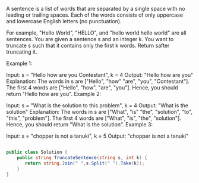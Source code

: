 A sentence is a list of words that are separated by a single space with no leading or trailing spaces. Each of the words consists of only uppercase and lowercase English letters (no punctuation).

For example, "Hello World", "HELLO", and "hello world hello world" are all sentences.
You are given a sentence s​​​​​​ and an integer k​​​​​​. You want to truncate s​​​​​​ such that it contains only the first k​​​​​​ words. Return s​​​​​​ after truncating it.

 

Example 1:

Input: s = "Hello how are you Contestant", k = 4
Output: "Hello how are you"
Explanation:
The words in s are ["Hello", "how" "are", "you", "Contestant"].
The first 4 words are ["Hello", "how", "are", "you"].
Hence, you should return "Hello how are you".
Example 2:

Input: s = "What is the solution to this problem", k = 4
Output: "What is the solution"
Explanation:
The words in s are ["What", "is" "the", "solution", "to", "this", "problem"].
The first 4 words are ["What", "is", "the", "solution"].
Hence, you should return "What is the solution".
Example 3:

Input: s = "chopper is not a tanuki", k = 5
Output: "chopper is not a tanuki"
 

```csharp

public class Solution {
    public string TruncateSentence(string s, int k) {
       return string.Join(" ",s.Split(" ").Take(k));
    }
}
